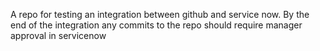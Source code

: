 A repo for testing an integration between github and service now. By the end of the integration any commits to the repo should require manager approval in servicenow
